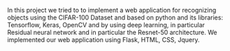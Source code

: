 In this project we tried to to implement a web application for recognizing objects using 
the CIFAR-100 Dataset and based on python and its libraries: Tensorflow, Keras, OpenCV and by using deep learning, 
in particular Residual neural network and in particular the Resnet-50 architecture.
We implemented our web application using Flask, HTML, CSS, Jquery.
